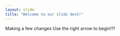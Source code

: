 ```yaml
---
layout: slide
title: "Welcome to our slide deck!"
---
```

Making a few changes
Use the right arrow to begin!?!
